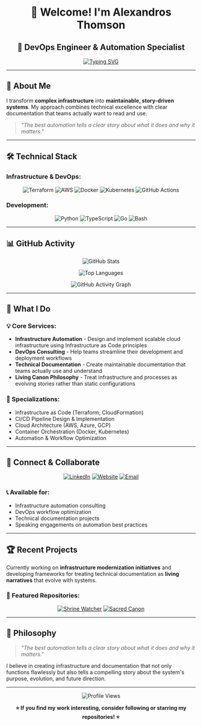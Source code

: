 <div align="center">

# 👋 Welcome! I'm Alexandros Thomson
## 🔧 DevOps Engineer & Automation Specialist

[![Typing SVG](https://readme-typing-svg.herokuapp.com/?lines=DevOps+Engineer+%26+Automation+Specialist;Infrastructure+as+Code+Expert;Living+Canon+Philosophy+Creator;Technical+Documentation+Master&font=Fira%20Code&size=20&duration=3000&pause=1000&color=00D4AA&center=true&vCenter=true&width=600&height=50)](https://git.io/typing-svg)

</div>

---

## 🌟 **About Me**

I transform **complex infrastructure** into **maintainable, story-driven systems**. My approach combines technical excellence with clear documentation that teams actually want to read and use.

> *"The best automation tells a clear story about what it does and why it matters."*

---

## 🛠️ **Technical Stack**

### **Infrastructure & DevOps:**
<div align="center">

![Terraform](https://img.shields.io/badge/Terraform-623CE4?style=for-the-badge&logo=terraform&logoColor=white)
![AWS](https://img.shields.io/badge/AWS-FF9900?style=for-the-badge&logo=amazonaws&logoColor=white)
![Docker](https://img.shields.io/badge/Docker-2CA5E0?style=for-the-badge&logo=docker&logoColor=white)
![Kubernetes](https://img.shields.io/badge/Kubernetes-326CE5?style=for-the-badge&logo=kubernetes&logoColor=white)
![GitHub Actions](https://img.shields.io/badge/GitHub_Actions-2088FF?style=for-the-badge&logo=github-actions&logoColor=white)

</div>

### **Development:**
<div align="center">

![Python](https://img.shields.io/badge/Python-FFD43B?style=for-the-badge&logo=python&logoColor=blue)
![TypeScript](https://img.shields.io/badge/TypeScript-007ACC?style=for-the-badge&logo=typescript&logoColor=white)
![Go](https://img.shields.io/badge/Go-00ADD8?style=for-the-badge&logo=go&logoColor=white)
![Bash](https://img.shields.io/badge/Bash-4EAA25?style=for-the-badge&logo=gnubash&logoColor=white)

</div>

---

## 📊 **GitHub Activity**

<div align="center">

![GitHub Stats](https://github-readme-stats.vercel.app/api?username=alexandros-thomson&show_icons=true&theme=tokyonight&count_private=true&include_all_commits=true)

![Top Languages](https://github-readme-stats.vercel.app/api/top-langs/?username=alexandros-thomson&layout=compact&theme=tokyonight&langs_count=8)

![GitHub Activity Graph](https://github-readme-activity-graph.vercel.app/graph?username=alexandros-thomson&bg_color=0D1117&color=58A6FF&line=1F6FEB&point=58A6FF&area=true&hide_border=true)

</div>

---

## 🎯 **What I Do**

### **💡 Core Services:**
- **Infrastructure Automation** - Design and implement scalable cloud infrastructure using Infrastructure as Code principles
- **DevOps Consulting** - Help teams streamline their development and deployment workflows  
- **Technical Documentation** - Create maintainable documentation that teams actually use and understand
- **Living Canon Philosophy** - Treat infrastructure and processes as evolving stories rather than static configurations

### **🚀 Specializations:**
- Infrastructure as Code (Terraform, CloudFormation)
- CI/CD Pipeline Design & Implementation
- Cloud Architecture (AWS, Azure, GCP)
- Container Orchestration (Docker, Kubernetes)
- Automation & Workflow Optimization

---

## 🔗 **Connect & Collaborate**

<div align="center">

[![LinkedIn](https://img.shields.io/badge/LinkedIn-0077B5?style=for-the-badge&logo=linkedin&logoColor=white)](https://linkedin.com/in/alexandros-thomson)
[![Website](https://img.shields.io/badge/Website-Portfolio-blue?style=for-the-badge&logo=globe&logoColor=white)](https://alexandros-thomson.dev/)
[![Email](https://img.shields.io/badge/Email-Contact-red?style=for-the-badge&logo=gmail&logoColor=white)](mailto:contact@alexandros-thomson.dev)

</div>

### **📞 Available for:**
- Infrastructure automation consulting
- DevOps workflow optimization  
- Technical documentation projects
- Speaking engagements on automation best practices

---

## 🏆 **Recent Projects**

Currently working on **infrastructure modernization initiatives** and developing frameworks for treating technical documentation as **living narratives** that evolve with systems.

### **🌟 Featured Repositories:**
<div align="center">

[![Shrine Watcher](https://github-readme-stats.vercel.app/api/pin/?username=alexandros-thomson&repo=shrine-watcher&theme=tokyonight&show_owner=true)](https://github.com/alexandros-thomson/shrine-watcher)
[![Sacred Canon](https://github-readme-stats.vercel.app/api/pin/?username=alexandros-thomson&repo=sacred-canon&theme=tokyonight&show_owner=true)](https://github.com/alexandros-thomson/sacred-canon)

</div>

---

## 💭 **Philosophy**

> *"The best automation tells a clear story about what it does and why it matters."*

I believe in creating infrastructure and documentation that not only functions flawlessly but also tells a compelling story about the system's purpose, evolution, and future direction.

---

<div align="center">

![Profile Views](https://komarev.com/ghpvc/?username=alexandros-thomson&color=blue&style=flat-square)

**⭐ If you find my work interesting, consider following or starring my repositories! ⭐**

</div>
